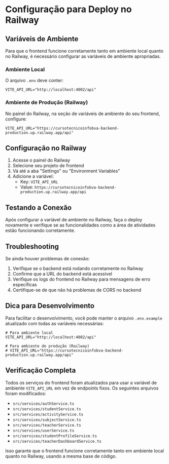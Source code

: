 # Configuração para Deploy no Railway

## Variáveis de Ambiente

Para que o frontend funcione corretamente tanto em ambiente local quanto no Railway, é necessário configurar as variáveis de ambiente apropriadas.

### Ambiente Local
O arquivo `.env` deve conter:
```
VITE_API_URL="http://localhost:4002/api"
```

### Ambiente de Produção (Railway)
No painel do Railway, na seção de variáveis de ambiente do seu frontend, configure:
```
VITE_API_URL="https://cursotecnicoinfobva-backend-production.up.railway.app/api"
```

## Configuração no Railway

1. Acesse o painel do Railway
2. Selecione seu projeto de frontend
3. Vá até a aba "Settings" ou "Environment Variables"
4. Adicione a variável:
   - Key: `VITE_API_URL`
   - Value: `https://cursotecnicoinfobva-backend-production.up.railway.app/api`

## Testando a Conexão

Após configurar a variável de ambiente no Railway, faça o deploy novamente e verifique se as funcionalidades como a área de atividades estão funcionando corretamente.

## Troubleshooting

Se ainda houver problemas de conexão:

1. Verifique se o backend está rodando corretamente no Railway
2. Confirme que a URL do backend está acessível
3. Verifique os logs do frontend no Railway para mensagens de erro específicas
4. Certifique-se de que não há problemas de CORS no backend

## Dica para Desenvolvimento

Para facilitar o desenvolvimento, você pode manter o arquivo `.env.example` atualizado com todas as variáveis necessárias:

```
# Para ambiente local
VITE_API_URL="http://localhost:4002/api"

# Para ambiente de produção (Railway)
# VITE_API_URL="https://cursotecnicoinfobva-backend-production.up.railway.app/api"
```

## Verificação Completa

Todos os serviços do frontend foram atualizados para usar a variável de ambiente `VITE_API_URL` em vez de endpoints fixos. Os seguintes arquivos foram modificados:

- `src/services/authService.ts`
- `src/services/studentService.ts` 
- `src/services/activityService.ts`
- `src/services/subjectService.ts`
- `src/services/teacherService.ts`
- `src/services/userService.ts`
- `src/services/studentProfileService.ts`
- `src/services/teacherDashboardService.ts`

Isso garante que o frontend funcione corretamente tanto em ambiente local quanto no Railway, usando a mesma base de código.
